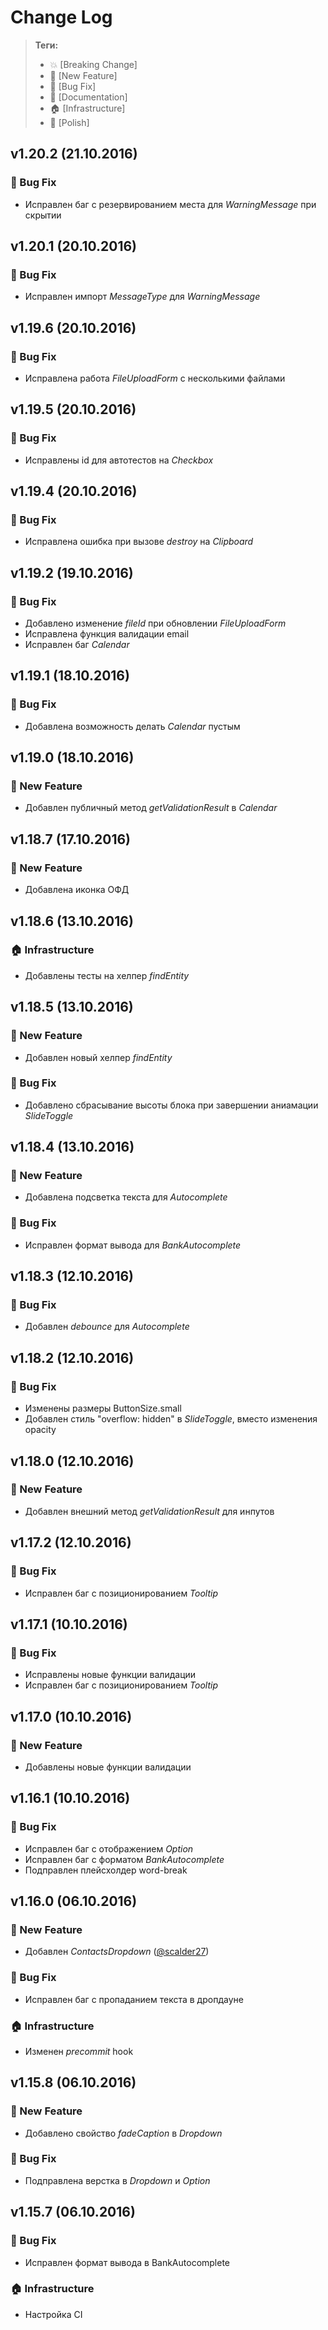 # Change Log

> **Теги:**
> - :boom:      [Breaking Change]
> - :rocket:    [New Feature]
> - :bug:       [Bug Fix]
> - :memo:      [Documentation]
> - :house:     [Infrastructure]
> - :nail_care: [Polish]


## v1.20.2 (21.10.2016)
### :bug: Bug Fix
- Исправлен баг с резервированием места для _WarningMessage_ при скрытии


## v1.20.1 (20.10.2016)
### :bug: Bug Fix
- Исправлен импорт _MessageType_ для _WarningMessage_


## v1.19.6 (20.10.2016)
### :bug: Bug Fix
- Исправлена работа _FileUploadForm_ с несколькими файлами


## v1.19.5 (20.10.2016)
### :bug: Bug Fix
- Исправлены id для автотестов на _Checkbox_


## v1.19.4 (20.10.2016)
### :bug: Bug Fix
- Исправлена ошибка при вызове _destroy_ на _Clipboard_


## v1.19.2 (19.10.2016)
### :bug: Bug Fix
- Добавлено изменение _fileId_ при обновлении _FileUploadForm_
- Исправлена функция валидации email
- Исправлен баг _Calendar_


## v1.19.1 (18.10.2016)
### :bug: Bug Fix
- Добавлена возможность делать _Calendar_ пустым


## v1.19.0 (18.10.2016)
### :rocket: New Feature
- Добавлен публичный метод _getValidationResult_ в _Calendar_


## v1.18.7 (17.10.2016)
### :rocket: New Feature
- Добавлена иконка ОФД


## v1.18.6 (13.10.2016)
### :house: Infrastructure
- Добавлены тесты на хелпер _findEntity_


## v1.18.5 (13.10.2016)
### :rocket: New Feature
- Добавлен новый хелпер _findEntity_

### :bug: Bug Fix
- Добавлено сбрасывание высоты блока при завершении аниамации _SlideToggle_


## v1.18.4 (13.10.2016)
### :rocket: New Feature
- Добавлена подсветка текста для _Autocomplete_

### :bug: Bug Fix
- Исправлен формат вывода для _BankAutocomplete_


## v1.18.3 (12.10.2016)
### :bug: Bug Fix
- Добавлен _debounce_ для _Autocomplete_


## v1.18.2 (12.10.2016)
### :bug: Bug Fix
- Изменены размеры ButtonSize.small
- Добавлен стиль "overflow: hidden" в _SlideToggle_, вместо изменения opacity


## v1.18.0 (12.10.2016)
### :rocket: New Feature
- Добавлен внешний метод _getValidationResult_ для инпутов


## v1.17.2 (12.10.2016)
### :bug: Bug Fix
- Исправлен баг с позиционированием _Tooltip_


## v1.17.1 (10.10.2016)
### :bug: Bug Fix
- Исправлены новые функции валидации
- Исправлен баг с позиционированием _Tooltip_


## v1.17.0 (10.10.2016)
### :rocket: New Feature
- Добавлены новые функции валидации


## v1.16.1 (10.10.2016)
### :bug: Bug Fix
- Исправлен баг с отображением _Option_
- Исправлен баг с форматом _BankAutocomplete_
- Подправлен плейсхолдер word-break


## v1.16.0 (06.10.2016)
### :rocket: New Feature
- Добавлен _ContactsDropdown_ ([@scalder27](https://github.com/scalder27))

### :bug: Bug Fix
- Исправлен баг с пропаданием текста в дропдауне

### :house: Infrastructure
- Изменен _precommit_ hook


## v1.15.8 (06.10.2016)
### :rocket: New Feature
- Добавлено свойство _fadeCaption_ в _Dropdown_

### :bug: Bug Fix
- Подправлена верстка в _Dropdown_ и _Option_


## v1.15.7 (06.10.2016)
### :bug: Bug Fix
- Исправлен формат вывода в BankAutocomplete

### :house: Infrastructure
- Настройка CI
